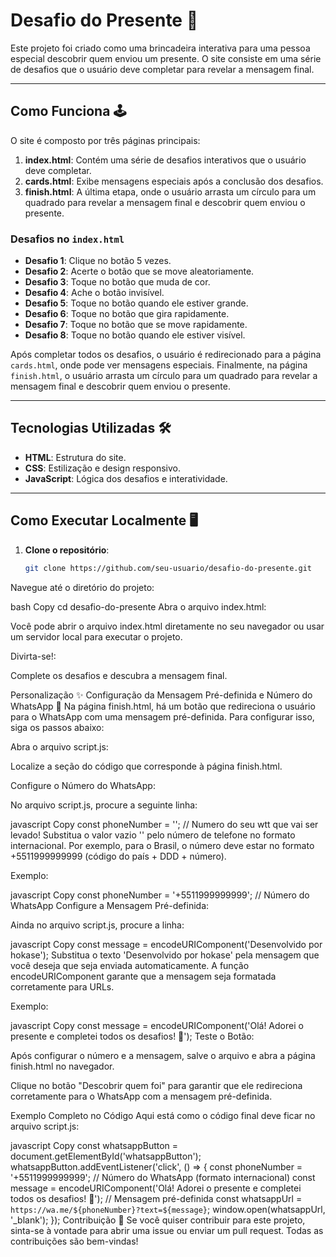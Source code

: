 # Desafio do Presente 🎁

Este projeto foi criado como uma brincadeira interativa para uma pessoa especial descobrir quem enviou um presente. O site consiste em uma série de desafios que o usuário deve completar para revelar a mensagem final.

---

## Como Funciona 🕹️

O site é composto por três páginas principais:

1. **index.html**: Contém uma série de desafios interativos que o usuário deve completar.
2. **cards.html**: Exibe mensagens especiais após a conclusão dos desafios.
3. **finish.html**: A última etapa, onde o usuário arrasta um círculo para um quadrado para revelar a mensagem final e descobrir quem enviou o presente.

### Desafios no `index.html`

- **Desafio 1**: Clique no botão 5 vezes.
- **Desafio 2**: Acerte o botão que se move aleatoriamente.
- **Desafio 3**: Toque no botão que muda de cor.
- **Desafio 4**: Ache o botão invisível.
- **Desafio 5**: Toque no botão quando ele estiver grande.
- **Desafio 6**: Toque no botão que gira rapidamente.
- **Desafio 7**: Toque no botão que se move rapidamente.
- **Desafio 8**: Toque no botão quando ele estiver visível.

Após completar todos os desafios, o usuário é redirecionado para a página `cards.html`, onde pode ver mensagens especiais. Finalmente, na página `finish.html`, o usuário arrasta um círculo para um quadrado para revelar a mensagem final e descobrir quem enviou o presente.

---

## Tecnologias Utilizadas 🛠️

- **HTML**: Estrutura do site.
- **CSS**: Estilização e design responsivo.
- **JavaScript**: Lógica dos desafios e interatividade.

---

## Como Executar Localmente 🖥️

1. **Clone o repositório**:
   ```bash
   git clone https://github.com/seu-usuario/desafio-do-presente.git
Navegue até o diretório do projeto:

bash
Copy
cd desafio-do-presente
Abra o arquivo index.html:

Você pode abrir o arquivo index.html diretamente no seu navegador ou usar um servidor local para executar o projeto.

Divirta-se!:

Complete os desafios e descubra a mensagem final.

Personalização ✨
Configuração da Mensagem Pré-definida e Número do WhatsApp 📲
Na página finish.html, há um botão que redireciona o usuário para o WhatsApp com uma mensagem pré-definida. Para configurar isso, siga os passos abaixo:

Abra o arquivo script.js:

Localize a seção do código que corresponde à página finish.html.

Configure o Número do WhatsApp:

No arquivo script.js, procure a seguinte linha:

javascript
Copy
const phoneNumber = ''; // Numero do seu wtt que vai ser levado!
Substitua o valor vazio '' pelo número de telefone no formato internacional. Por exemplo, para o Brasil, o número deve estar no formato +5511999999999 (código do país + DDD + número).

Exemplo:

javascript
Copy
const phoneNumber = '+5511999999999'; // Número do WhatsApp
Configure a Mensagem Pré-definida:

Ainda no arquivo script.js, procure a linha:

javascript
Copy
const message = encodeURIComponent('Desenvolvido por hokase');
Substitua o texto 'Desenvolvido por hokase' pela mensagem que você deseja que seja enviada automaticamente. A função encodeURIComponent garante que a mensagem seja formatada corretamente para URLs.

Exemplo:

javascript
Copy
const message = encodeURIComponent('Olá! Adorei o presente e completei todos os desafios! 🎉');
Teste o Botão:

Após configurar o número e a mensagem, salve o arquivo e abra a página finish.html no navegador.

Clique no botão "Descobrir quem foi" para garantir que ele redireciona corretamente para o WhatsApp com a mensagem pré-definida.

Exemplo Completo no Código
Aqui está como o código final deve ficar no arquivo script.js:

javascript
Copy
const whatsappButton = document.getElementById('whatsappButton');
whatsappButton.addEventListener('click', () => {
    const phoneNumber = '+5511999999999'; // Número do WhatsApp (formato internacional)
    const message = encodeURIComponent('Olá! Adorei o presente e completei todos os desafios! 🎉'); // Mensagem pré-definida
    const whatsappUrl = `https://wa.me/${phoneNumber}?text=${message}`;
    window.open(whatsappUrl, '_blank');
});
Contribuição 🤝
Se você quiser contribuir para este projeto, sinta-se à vontade para abrir uma issue ou enviar um pull request. Todas as contribuições são bem-vindas!
